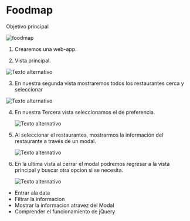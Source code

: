 # Foodmap

Objetivo principal

![foodmap](https://user-images.githubusercontent.com/32875689/38577545-e0030c32-3cc6-11e8-9a0a-b934534f3b4f.png)

1. Crearemos una web-app.

2.  Vista principal.

 ![Texto alternativo](assets/images/1.png)


3. En nuestra segunda vista mostraremos todos los restaurantes cerca y seleccionar

  ![Texto alternativo](assets/images/2.png)

4. En nuestra Tercera vista seleccionamos el de preferencia.

      ![Texto alternativo](assets/images/3.png)

5. Al seleccionar el restaurantes, mostrarmos la información del restaurante a través de un modal.

    ![Texto alternativo](assets/images/5.png)

6. En la ultima vista al cerrar el modal podremos regresar a la vista principal y buscar otra opcion si se necesita.

    ![Texto alternativo](assets/images/6.png)




- Entrar ala data
- Filtrar la informacion
- Mostrar la informacion atravez del Modal
- Comprender el funcionamiento de jQuery
